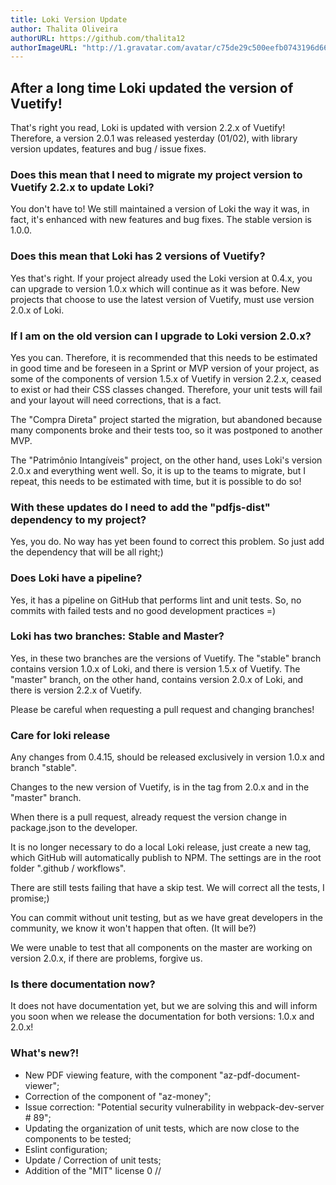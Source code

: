 ```yaml
---
title: Loki Version Update
author: Thalita Oliveira
authorURL: https://github.com/thalita12
authorImageURL: "http://1.gravatar.com/avatar/c75de29c500eefb0743196d660ded435"
---
```


## After a long time Loki updated the version of Vuetify!

That's right you read, Loki is updated with version 2.2.x of Vuetify! Therefore, a version 2.0.1 was released yesterday (01/02), with library version updates, features and bug / issue fixes.

<!--truncate-->

### Does this mean that I need to migrate my project version to Vuetify 2.2.x to update Loki?

You don't have to! We still maintained a version of Loki the way it was, in fact, it's enhanced with new features and bug fixes. The stable version is 1.0.0.

### Does this mean that Loki has 2 versions of Vuetify?

Yes that's right. If your project already used the Loki version at 0.4.x, you can upgrade to version 1.0.x which will continue as it was before. New projects that choose to use the latest version of Vuetify, must use version 2.0.x of Loki.

### If I am on the old version can I upgrade to Loki version 2.0.x?

Yes you can. Therefore, it is recommended that this needs to be estimated in good time and be foreseen in a Sprint or MVP version of your project, as some of the components of version 1.5.x of Vuetify in version 2.2.x, ceased to exist or had their CSS classes changed. Therefore, your unit tests will fail and your layout will need corrections, that is a fact.

The "Compra Direta" project started the migration, but abandoned because many components broke and their tests too, so it was postponed to another MVP.

The "Patrimônio Intangíveis" project, on the other hand, uses Loki's version 2.0.x and everything went well. So, it is up to the teams to migrate, but I repeat, this needs to be estimated with time, but it is possible to do so!

### With these updates do I need to add the "pdfjs-dist" dependency to my project?

Yes, you do. No way has yet been found to correct this problem. So just add the dependency that will be all right;)

### Does Loki have a pipeline?

Yes, it has a pipeline on GitHub that performs lint and unit tests. So, no commits with failed tests and no good development practices =)

### Loki has two branches: Stable and Master?

Yes, in these two branches are the versions of Vuetify. The "stable" branch contains version 1.0.x of Loki, and there is version 1.5.x of Vuetify. The "master" branch, on the other hand, contains version 2.0.x of Loki, and there is version 2.2.x of Vuetify.

Please be careful when requesting a pull request and changing branches!

### Care for loki release

Any changes from 0.4.15, should be released exclusively in version 1.0.x and branch "stable".

Changes to the new version of Vuetify, is in the tag from 2.0.x and in the "master" branch.

When there is a pull request, already request the version change in package.json to the developer.

It is no longer necessary to do a local Loki release, just create a new tag, which GitHub will automatically publish to NPM. The settings are in the root folder ".github / workflows".

There are still tests failing that have a skip test. We will correct all the tests, I promise;)

You can commit without unit testing, but as we have great developers in the community, we know it won't happen that often. (It will be?)

We were unable to test that all components on the master are working on version 2.0.x, if there are problems, forgive us.

### Is there documentation now?

It does not have documentation yet, but we are solving this and will inform you soon when we release the documentation for both versions: 1.0.x and 2.0.x!

### What's new?!

- New PDF viewing feature, with the component "az-pdf-document-viewer";
- Correction of the component of "az-money";
- Issue correction: "Potential security vulnerability in webpack-dev-server # 89";
- Updating the organization of unit tests, which are now close to the components to be tested;
- Eslint configuration;
- Update / Correction of unit tests;
- Addition of the "MIT" license 0 //